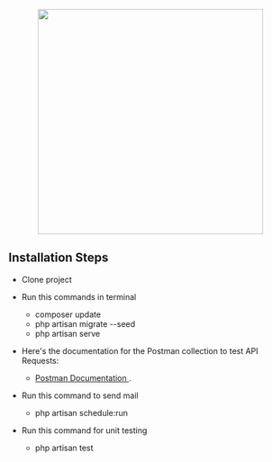 <p align="center"><a href="https://laravel.com" target="_blank"><img src="https://raw.githubusercontent.com/laravel/art/master/logo-lockup/5%20SVG/2%20CMYK/1%20Full%20Color/laravel-logolockup-cmyk-red.svg" width="400"></a></p>

## Installation Steps

-   Clone project
-   Run this commands in terminal
    -   composer update
    -   php artisan migrate --seed
    -   php artisan serve

- Here's the documentation for the Postman collection to test API Requests:
  - [ Postman Documentation ](https://documenter.getpostman.com/view/18993500/2s83KXchcF).

- Run this command to send mail
    - php artisan schedule:run

- Run this command for unit testing
    - php artisan test